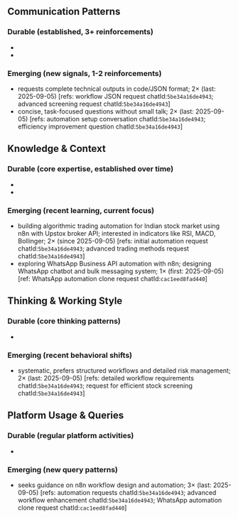 ## Communication Patterns
### Durable (established, 3+ reinforcements)
-
-

### Emerging (new signals, 1-2 reinforcements)
- requests complete technical outputs in code/JSON format; 2× (last: 2025-09-05) [refs: workflow JSON request chatId:`5be34a16de4943`; advanced screening request chatId:`5be34a16de4943`]
- concise, task-focused questions without small talk; 2× (last: 2025-09-05) [refs: automation setup conversation chatId:`5be34a16de4943`; efficiency improvement question chatId:`5be34a16de4943`]

## Knowledge & Context
### Durable (core expertise, established over time)
-
-

### Emerging (recent learning, current focus)  
- building algorithmic trading automation for Indian stock market using n8n with Upstox broker API; interested in indicators like RSI, MACD, Bollinger; 2× (since 2025-09-05) [refs: initial automation request chatId:`5be34a16de4943`; advanced trading methods request chatId:`5be34a16de4943`]
- exploring WhatsApp Business API automation with n8n; designing WhatsApp chatbot and bulk messaging system; 1× (first: 2025-09-05) [ref: WhatsApp automation clone request chatId:`cac1eed8fad440`]

## Thinking & Working Style
### Durable (core thinking patterns)
-

### Emerging (recent behavioral shifts)
- systematic, prefers structured workflows and detailed risk management; 2× (last: 2025-09-05) [refs: detailed workflow requirements chatId:`5be34a16de4943`; request for efficient stock screening chatId:`5be34a16de4943`]

## Platform Usage & Queries
### Durable (regular platform activities)
-

### Emerging (new query patterns)
- seeks guidance on n8n workflow design and automation; 3× (last: 2025-09-05) [refs: automation requests chatId:`5be34a16de4943`; advanced workflow enhancement chatId:`5be34a16de4943`; WhatsApp automation clone request chatId:`cac1eed8fad440`]